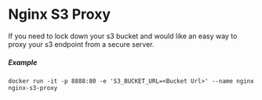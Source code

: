 # Nginx S3 Proxy

If you need to lock down your s3 bucket and would like an easy way to proxy your s3 endpoint from a secure server.


 
##### Example  
``` docker run -it -p 8888:80 -e 'S3_BUCKET_URL=<Bucket Url>' --name nginx nginx-s3-proxy ```
